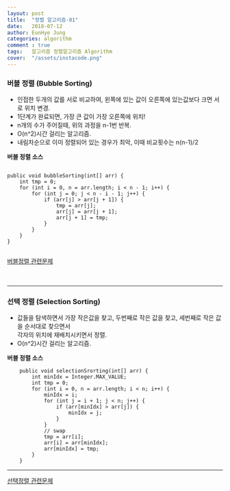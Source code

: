 ```yaml
---
layout: post
title:  "정렬 알고리즘-01"
date:   2018-07-12
author: EunHye Jung
categories: algorithm
comment : true
tags:	알고리즘 정렬알고리즘 Algorithm
cover:  "/assets/instacode.png"
---
```

   
### 버블 정렬 (Bubble Sorting)
    
* 인접한 두개의 값를 서로 비교하여, 왼쪽에 있는 값이 오른쪽에 있는값보다 크면 서로 위치 변경.  
* 1단계가 완료되면, 가장 큰 값이 가장 오른쪽에 위치!  
* n개의 수가 주어질때, 위의 과정을 n-1번 반복.  
* O(n^2)시간 걸리는 알고리즘.  
* 내림차순으로 이미 정렬되어 있는 경우가 최악, 이때 비교횟수는 n(n-1)/2
  
<b>버블 정렬 소스</b>   
   
```   

public void bubbleSorting(int[] arr) {
	int tmp = 0;
	for (int i = 0, n = arr.length; i < n - 1; i++) {
		for (int j = 0; j < n - i - 1; j++) {
			if (arr[j] > arr[j + 1]) {
				tmp = arr[j];
				arr[j] = arr[j + 1];
				arr[j + 1] = tmp;
			}
		}
	}
}
    
```    
   
[버블정렬 관련문제](https://www.hackerearth.com/practice/algorithms/sorting/bubble-sort/tutorial/)    
   
   
　  
- - -   
   
### 선택 정렬 (Selection Sorting)    
   
* 값들을 탐색하면서 가장 작은값을 찾고, 두번째로 작은 값을 찾고, 세번째로 작은 값을 순서대로 찾으면서  
  각자의 위치에 재배치시키면서 정렬.  
* O(n^2)시간 걸리는 알고리즘.  
   
  
<b>버블 정렬 소스</b>   
   
```   
	public void selectionSrorting(int[] arr) {
		int minIdx = Integer.MAX_VALUE;
		int tmp = 0;
		for (int i = 0, n = arr.length; i < n; i++) {
			minIdx = i;
			for (int j = i + 1; j < n; j++) {
				if (arr[minIdx] > arr[j]) {
					minIdx = j;
				}
			}
			// swap
			tmp = arr[i];
			arr[i] = arr[minIdx];
			arr[minIdx] = tmp;
		}
	}
```   
   
   
- - -
    
   
[선택정렬 관련문제](https://www.hackerearth.com/practice/algorithms/sorting/selection-sort/tutorial/)     
  　   
      　  
         
